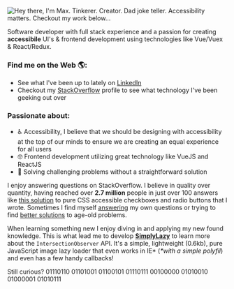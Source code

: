 <!--- 
# Hey there! You've found an Easter Egg, this message only displays if you view the RAW source of this README :)
- Want to know how I added this README to my profile or how I added the animation to my profile... search no more!

## Want to add a README like this to your profile page?
- It's super simple. All you need to do is create a new repository and name it identical to your GitHub username. Then click the "Add README.md" button. Now you can edit the README directly in your browser. Alternatively you can clone the repo and edit it in your favorite IDE. 

## Want to know how I did the .gif animation on my profile?
- Here is a pen I threw together https://codepen.io/maxshuty/pen/NWpWGpj by combining a couple other pens from other awesome developers to create the animation. Then I used a screen capture tool to convert it to a .gif (pronounced jiff, but we can fight about that later). Finally I uploaded the file to my `maxshuty/maxshuty` repo where this README resides. The implementation is simple enough below.

## Contact me
- If you would like to contact me you can reach me via email at my first name (Max) plus my last name (Poshusta) at Googles email domain (period or not between the names, either works).

--->

![Hey there, I'm Max. Tinkerer. Creator. Dad joke teller. Accessibility matters. Checkout my work below...](https://github.com/maxshuty/maxshuty/blob/main/maxs-profile-animation.gif)

Software developer with full stack experience and a passion for creating **accessibile** UI's & frontend development using technologies like Vue/Vuex & React/Redux.

### Find me on the Web 🌎:
- See what I've been up to lately on [LinkedIn](https://www.linkedin.com/in/maxposhusta)
- Checkout my [StackOverflow](https://stackoverflow.com/users/4826740/maxshuty) profile to see what technology I've been geeking out over


### Passionate about:
- ♿ Accessibility, I believe that we should be designing with accessibility at the top of our minds to ensure we are creating an equal experience for all users
- 🤓 Frontend development utilizing great technology like VueJS and ReactJS
- 🧙 Solving challenging problems without a straightforward solution

I enjoy answering questions on StackOverflow. I believe in quality over quantity, having reached over **2.7 million** people in just over 100 answers like [this solution](https://stackoverflow.com/a/58570835/4826740) to pure CSS accessible checkboxes and radio buttons that I wrote. Sometimes I find myself [answering](https://stackoverflow.com/questions/67356599/the-deep-selector-is-not-working-using-sass-loader-in-my-vuejs-application) my own questions or trying to find [better solutions](https://stackoverflow.com/questions/40730116/scroll-to-bottom-of-div-with-vue-js/57661780#57661780) to age-old problems.

When learning something new I enjoy diving in and applying my new found knowledge. This is what lead me to develop [**SimplyLazy**](https://github.com/maxshuty/simply-lazy) to learn more about the `IntersectionObserver` API. It's a simple, lightweight (0.6kb), pure JavaScript image lazy loader that even works in IE* (_*with a simple polyfil_) and even has a few handy callbacks!

Still curious? 01110110 01101001 01100101 01110111 00100000 01010010 01000001 01010111
